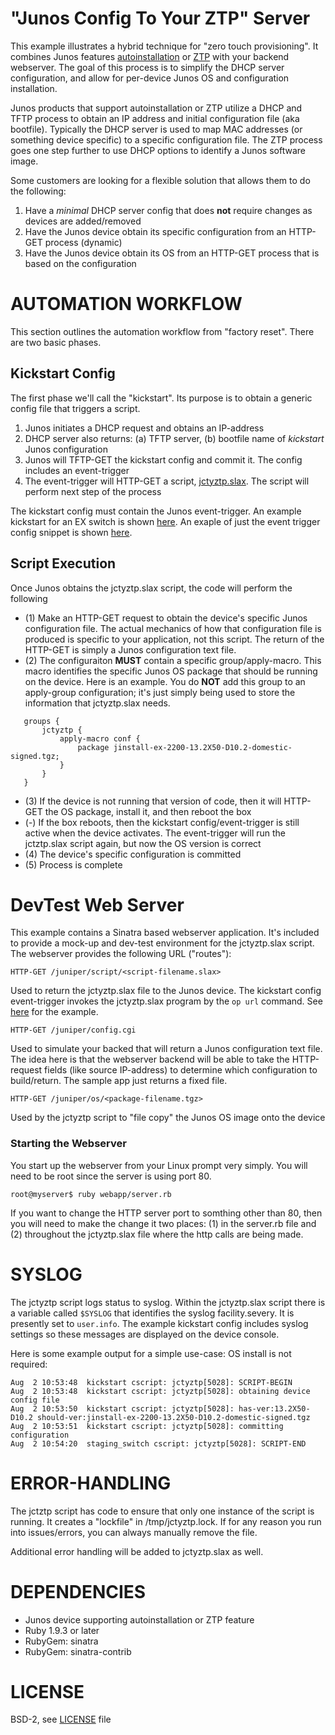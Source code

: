 # "Junos Config To Your ZTP" Server

 
  
  This example illustrates a hybrid technique for "zero touch provisioning".  It combines Junos features [autoinstallation](http://www.juniper.net/techpubs/en_US/junos12.3/topics/concept/ex-series-configuration-files-autoinstallation.html) or [ZTP](http://www.juniper.net/techpubs/en_US/junos12.3/topics/task/configuration/software-image-and-configuration-automatic-provisioning-confguring.html) with your backend webserver.  The goal of this process is to simplify the DHCP server configuration, and allow for per-device Junos OS and configuration installation.
  
  Junos products that support autoinstallation or ZTP utilize a DHCP and TFTP process to obtain an IP address and initial configuration file (aka bootfile).  Typically the DHCP server is used to map MAC addresses (or something device specific) to a specific configuration file.  The ZTP process goes one step further to use DHCP options to identify a Junos software image.
  
  Some customers are looking for a flexible solution that allows them to do the following:
  
  1. Have a *minimal* DHCP server config that does **not** require changes as devices are added/removed
  2. Have the Junos device obtain its specific configuration from an HTTP-GET process (dynamic)
  3. Have the Junos device obtain its OS from an HTTP-GET process that is based on the configuration
  
# AUTOMATION WORKFLOW

  This section outlines the automation workflow from "factory reset".  There are two basic phases.  
  
## Kickstart Config

The first phase we'll call the "kickstart".  Its purpose is to obtain a generic config file that triggers a script.  
  
  1. Junos initiates a DHCP request and obtains an IP-address
  2. DHCP server also returns: (a) TFTP server, (b) bootfile name of *kickstart* Junos configuration
  3. Junos will TFTP-GET the kickstart config and commit it. The config includes an event-trigger  
  4. The event-trigger will HTTP-GET a script, [jctyztp.slax](jctyztp.slax).  The script will perform next step of the process


The kickstart config must contain the Junos event-trigger.  An example kickstart for an EX switch is shown [here](ex-kickstart.conf).  An exaple of just the event trigger config snippet is shown [here](jctyztp-event.conf).

## Script Execution

  Once Junos obtains the jctyztp.slax script, the code will perform the following
  
  * (1)  Make an HTTP-GET request to obtain the device's specific Junos configuration file.  The actual mechanics of how that configuration file is produced is specific to your application, not this script.  The return of the HTTP-GET is simply a Junos configuration text file.
  * (2)  The configuraiton **MUST** contain a specific group/apply-macro.  This macro identifies the specific Junos OS package that should be running on the device.  Here is an example.  You do **NOT** add this group to an apply-group configuration; it's just simply being used to store the information that jctyztp.slax needs.
  
````
   groups {
       jctyztp {
           apply-macro conf {
               package jinstall-ex-2200-13.2X50-D10.2-domestic-signed.tgz;
           }
       }
   }
````

  * (3)  If the device is not running that version of code, then it will HTTP-GET the OS package, install it, and then reboot the box
  * (-)  If the box reboots, then the kickstart config/event-trigger is still active when the device activates.  The event-trigger will run the jctztp.slax script again, but now the OS version is correct
  * (4)  The device's specific configuration is committed
  * (5)  Process is complete

# DevTest Web Server

This example contains a Sinatra based webserver application.  It's included to provide a mock-up and dev-test environment for the jctyztp.slax script.  The webserver provides the following URL ("routes"):

````
HTTP-GET /juniper/script/<script-filename.slax>
````
  Used to return the jctyztp.slax file to the Junos device.  The kickstart config event-trigger invokes the jctyztp.slax program by the `op url` command. See [here](jctyztp-event.conf) for the example.

````
HTTP-GET /juniper/config.cgi
````
  Used to simulate your backed that will return a Junos configuration text file.  The idea here is that the
  webserver backend will be able to take the HTTP-request fields (like source IP-address) to determine which
  configuration to build/return.  The sample app just returns a fixed file.

````
HTTP-GET /juniper/os/<package-filename.tgz>
````
  Used by the jctyztp script to "file copy" the Junos OS image onto the device
  
### Starting the Webserver

You start up the webserver from your Linux prompt very simply.  You will need to be root since the server is using port 80.
  
````
root@myserver$ ruby webapp/server.rb
````

If you want to change the HTTP server port to somthing other than 80, then you will need to make the change it two places:  (1) in the server.rb file and (2) throughout the jctyztp.slax file where the http calls are being made.

# SYSLOG

The jctyztp script logs status to syslog. Within the jctyztp.slax script there is a variable called `$SYSLOG` that identifies the syslog facility.severy.  It is presently set to `user.info`.  The example kickstart config includes syslog settings so these messages are displayed on the device console.  

Here is some example output for a simple use-case: OS install is not required:
````
Aug  2 10:53:48  kickstart cscript: jctyztp[5028]: SCRIPT-BEGIN
Aug  2 10:53:48  kickstart cscript: jctyztp[5028]: obtaining device config file
Aug  2 10:53:50  kickstart cscript: jctyztp[5028]: has-ver:13.2X50-D10.2 should-ver:jinstall-ex-2200-13.2X50-D10.2-domestic-signed.tgz
Aug  2 10:53:51  kickstart cscript: jctyztp[5028]: committing configuration
Aug  2 10:54:20  staging_switch cscript: jctyztp[5028]: SCRIPT-END

````

# ERROR-HANDLING

The jctztp script has code to ensure that only one instance of the script is running.  It creates a "lockfile" in /tmp/jctyztp.lock.  If for any reason you run into issues/errors, you can always manually remove the file.

Additional error handling will be added to jctyztp.slax as well.

# DEPENDENCIES

 * Junos device supporting autoinstallation or ZTP feature
 * Ruby 1.9.3 or later
 * RubyGem: sinatra
 * RubyGem: sinatra-contrib
 
# LICENSE
BSD-2, see [LICENSE](LICENSE.md) file
